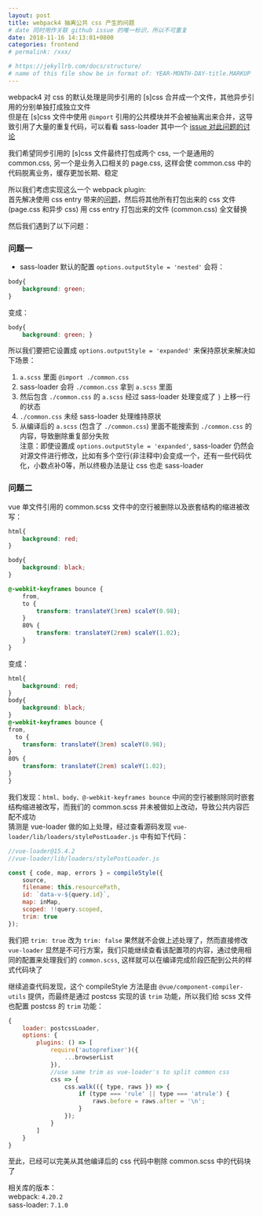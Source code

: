 ```yaml
---
layout: post
title: webpack4 抽离公共 css 产生的问题
# date 同时用作关联 github issue 的唯一标识，所以不可重复
date: 2018-11-16 14:13:01+0800
categories: frontend
# permalink: /xxx/

# https://jekyllrb.com/docs/structure/
# name of this file show be in format of: YEAR-MONTH-DAY-title.MARKUP
---
```



webpack4 对 css 的默认处理是同步引用的 [s]css 合并成一个文件，其他异步引用的分别单独打成独立文件  
但是在 [s]css 文件中使用 `@import` 引用的公共模块并不会被抽离出来合并，这导致引用了大量的重复代码，可以看看 sass-loader 其中一个 [issue 对此问题的讨论](https://github.com/webpack-contrib/sass-loader/issues/628)  

我们希望同步引用的 [s]css 文件最终打包成两个 css, 一个是通用的 common.css, 另一个是业务入口相关的 page.css, 这样会使 common.css 中的代码脱离业务，缓存更加长期、稳定  

所以我们考虑实现这么一个 webpack plugin:  
首先解决使用 css entry 带来的[问题](https://github.com/webpack/webpack/issues/1967)，然后将其他所有打包出来的 css 文件 (page.css 和异步 css) 用 css entry 打包出来的文件 (common.css) 全文替换  

然后我们遇到了以下问题：  

### 问题一  

- sass-loader 默认的配置 `options.outputStyle = 'nested'` 会将：  

```scss
body{
    background: green;
}
```

变成：  

```scss
body{
    background: green; }
```

所以我们要把它设置成 `options.outputStyle = 'expanded'` 来保持原状来解决如下场景：  
1. `a.scss` 里面 `@import ./common.css`  
2. sass-loader 会将 `./common.css` 拿到 `a.scss` 里面  
3. 然后包含 `./common.css` 的 `a.scss` 经过 sass-loader 处理变成了 `}` 上移一行的状态  
4. `./common.css` 未经 sass-loader 处理维持原状  
5. 从编译后的 `a.scss` (包含了 `./common.css`) 里面不能搜索到 `./common.css` 的内容，导致删除重复部分失败  
注意：即使设置成 `options.outputStyle = 'expanded'`, sass-loader 仍然会对源文件进行修改，比如有多个空行(非注释中)会变成一个，还有一些代码优化，小数点补0等，所以终极办法是让 css 也走 sass-loader  


### 问题二  

vue 单文件引用的 common.scss 文件中的空行被删除以及嵌套结构的缩进被改写：  

```css
html{
    background: red;
}

body{
    background: black;
}

@-webkit-keyframes bounce {
    from,
    to {
        transform: translateY(3rem) scaleY(0.98);
    }
    80% {
        transform: translateY(2rem) scaleY(1.02);
    }
}
```

变成：  

```css
html{
    background: red;
}
body{
    background: black;
}
@-webkit-keyframes bounce {
from,
  to {
    transform: translateY(3rem) scaleY(0.98);
}
80% {
    transform: translateY(2rem) scaleY(1.02);
}
}
```

我们发现：`html、body、@-webkit-keyframes bounce` 中间的空行被删除同时嵌套结构缩进被改写，而我们的 common.scss 并未被做如上改动，导致公共内容匹配不成功  
猜测是 vue-loader 做的如上处理，经过查看源码发现 `vue-loader/lib/loaders/stylePostLoader.js` 中有如下代码：  
```javascript
//vue-loader@15.4.2
//vue-loader/lib/loaders/stylePostLoader.js

const { code, map, errors } = compileStyle({
    source,
    filename: this.resourcePath,
    id: `data-v-${query.id}`,
    map: inMap,
    scoped: !!query.scoped,
    trim: true
});
```
我们把 `trim: true` 改为 `trim: false` 果然就不会做上述处理了，然而直接修改 `vue-loader` 显然是不可行方案，我们只能继续查看该配置项的内容，通过使用相同的配置来处理我们的 `common.scss`, 这样就可以在编译完成阶段匹配到公共的样式代码块了  

继续追查代码发现，这个 compileStyle 方法是由 `@vue/component-compiler-utils` 提供，而最终是通过 postcss 实现的该 `trim` 功能，所以我们给 scss 文件也配置 postcss 的 `trim` 功能：  

```javascript
{
    loader: postcssLoader,
    options: {
        plugins: () => [
            require('autoprefixer')({
                ...browserList
            }),
            //use same trim as vue-loader's to split common css
            css => {
                css.walk(({ type, raws }) => {
                    if (type === 'rule' || type === 'atrule') {
                        raws.before = raws.after = '\n';
                    }
                });
            }
        ]
    }
}
```

至此，已经可以完美从其他编译后的 css 代码中剔除 common.scss 中的代码块了  

相关库的版本：  
webpack: `4.20.2`  
sass-loader: `7.1.0`  

